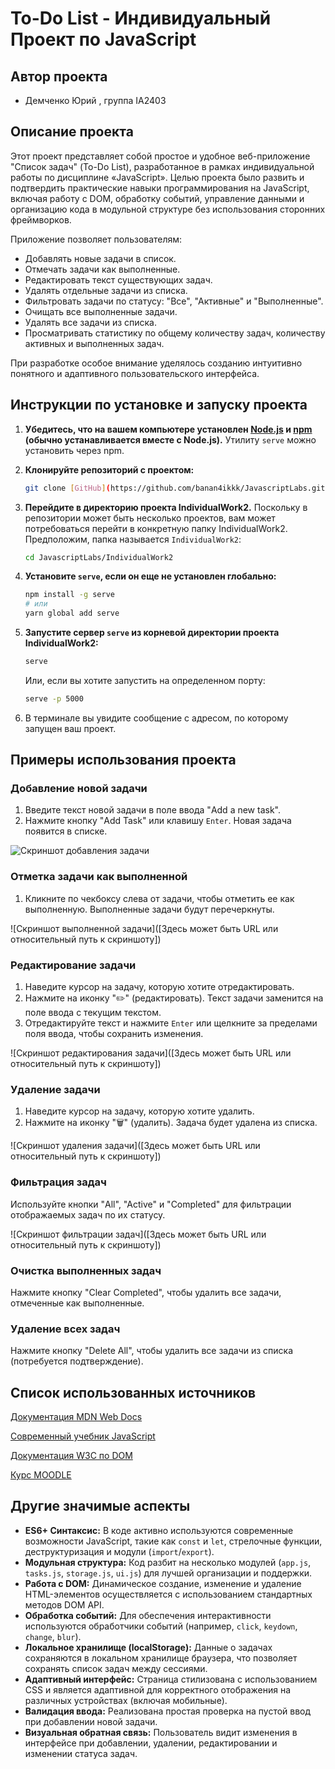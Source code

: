 # To-Do List - Индивидуальный Проект по JavaScript

## Автор проекта

* Демченко Юрий , группа IA2403
  
## Описание проекта

Этот проект представляет собой простое и удобное веб-приложение "Список задач" (To-Do List), разработанное в рамках индивидуальной работы по дисциплине «JavaScript». Целью проекта было развить и подтвердить практические навыки программирования на JavaScript, включая работу с DOM, обработку событий, управление данными и организацию кода в модульной структуре без использования сторонних фреймворков.

Приложение позволяет пользователям:

* Добавлять новые задачи в список.
* Отмечать задачи как выполненные.
* Редактировать текст существующих задач.
* Удалять отдельные задачи из списка.
* Фильтровать задачи по статусу: "Все", "Активные" и "Выполненные".
* Очищать все выполненные задачи.
* Удалять все задачи из списка.
* Просматривать статистику по общему количеству задач, количеству активных и выполненных задач.

При разработке особое внимание уделялось созданию интуитивно понятного и адаптивного пользовательского интерфейса.

## Инструкции по установке и запуску проекта

1.  **Убедитесь, что на вашем компьютере установлен [Node.js](https://nodejs.org/) и [npm](https://www.npmjs.com/) (обычно устанавливается вместе с Node.js).** Утилиту `serve` можно установить через npm.

2.  **Клонируйте репозиторий с проектом:**
    ```bash
    git clone [GitHub](https://github.com/banan4ikkk/JavascriptLabs.git)
    ```

3.  **Перейдите в директорию проекта IndividualWork2.** Поскольку в репозитории может быть несколько проектов, вам может потребоваться перейти в конкретную папку IndividualWork2. Предположим, папка называется `IndividualWork2`:
    ```bash
    cd JavascriptLabs/IndividualWork2
    ```
    
4.  **Установите `serve`, если он еще не установлен глобально:**
    ```bash
    npm install -g serve
    # или
    yarn global add serve
    ```

5.  **Запустите сервер `serve` из корневой директории проекта IndividualWork2:**
    ```bash
    serve
    ```

    Или, если вы хотите запустить на определенном порту:

    ```bash
    serve -p 5000
    ```

6.  В терминале вы увидите сообщение с адресом, по которому запущен ваш проект.

## Примеры использования проекта

### Добавление новой задачи

1.  Введите текст новой задачи в поле ввода "Add a new task".
2.  Нажмите кнопку "Add Task" или клавишу `Enter`. Новая задача появится в списке.

![Скриншот добавления задачи]([https://prnt.sc/Q8-fnKF4nsKp](https://github.com/banan4ikkk/JavascriptLabs/blob/main/IndividualWork2/screens/image1.png))

### Отметка задачи как выполненной

1.  Кликните по чекбоксу слева от задачи, чтобы отметить ее как выполненную. Выполненные задачи будут перечеркнуты.

![Скриншот выполненной задачи]([Здесь может быть URL или относительный путь к скриншоту])

### Редактирование задачи

1.  Наведите курсор на задачу, которую хотите отредактировать.
2.  Нажмите на иконку "✏️" (редактировать). Текст задачи заменится на поле ввода с текущим текстом.
3.  Отредактируйте текст и нажмите `Enter` или щелкните за пределами поля ввода, чтобы сохранить изменения.

![Скриншот редактирования задачи]([Здесь может быть URL или относительный путь к скриншоту])

### Удаление задачи

1.  Наведите курсор на задачу, которую хотите удалить.
2.  Нажмите на иконку "🗑️" (удалить). Задача будет удалена из списка.

![Скриншот удаления задачи]([Здесь может быть URL или относительный путь к скриншоту])

### Фильтрация задач

Используйте кнопки "All", "Active" и "Completed" для фильтрации отображаемых задач по их статусу.

![Скриншот фильтрации задач]([Здесь может быть URL или относительный путь к скриншоту])

### Очистка выполненных задач

Нажмите кнопку "Clear Completed", чтобы удалить все задачи, отмеченные как выполненные.

### Удаление всех задач

Нажмите кнопку "Delete All", чтобы удалить все задачи из списка (потребуется подтверждение).

## Список использованных источников

[Документация MDN Web Docs](https://developer.mozilla.org/ru/)

[Современный учебник JavaScript](https://learn.javascript.ru/)

[Документация W3C по DOM](https://www.w3.org/DOM/)

[Курс MOODLE](https://github.com/MSU-Courses/javascript)


## Другие значимые аспекты

* **ES6+ Синтаксис:** В коде активно используются современные возможности JavaScript, такие как `const` и `let`, стрелочные функции, деструктуризация и модули (`import`/`export`).
* **Модульная структура:** Код разбит на несколько модулей (`app.js`, `tasks.js`, `storage.js`, `ui.js`) для лучшей организации и поддержки.
* **Работа с DOM:** Динамическое создание, изменение и удаление HTML-элементов осуществляется с использованием стандартных методов DOM API.
* **Обработка событий:** Для обеспечения интерактивности используются обработчики событий (например, `click`, `keydown`, `change`, `blur`).
* **Локальное хранилище (localStorage):** Данные о задачах сохраняются в локальном хранилище браузера, что позволяет сохранять список задач между сессиями.
* **Адаптивный интерфейс:** Страница стилизована с использованием CSS и является адаптивной для корректного отображения на различных устройствах (включая мобильные).
* **Валидация ввода:** Реализована простая проверка на пустой ввод при добавлении новой задачи.
* **Визуальная обратная связь:** Пользователь видит изменения в интерфейсе при добавлении, удалении, редактировании и изменении статуса задач.

